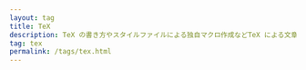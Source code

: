 ```yaml
---
layout: tag
title: TeX
description: TeX の書き方やスタイルファイルによる独自マクロ作成などTeX による文章作成のための記事です。
tag: tex
permalink: /tags/tex.html
---
```

